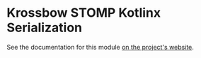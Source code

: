 # Krossbow STOMP Kotlinx Serialization

See the documentation for this module [on the project's website](https://joffrey-bion.github.io/krossbow/stomp/conversions/kx-serialization/).
